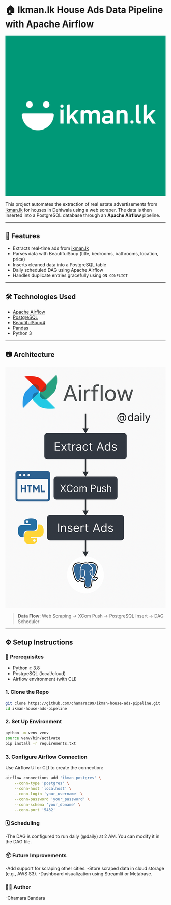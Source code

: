 # 🏠 Ikman.lk House Ads Data Pipeline with Apache Airflow

![Ikman.lk Logo](assets/ikman_logo.png)

This project automates the extraction of real estate advertisements from [ikman.lk](https://ikman.lk) for houses in Dehiwala using a web scraper. The data is then inserted into a PostgreSQL database through an **Apache Airflow** pipeline.

---

## 🚀 Features

- Extracts real-time ads from [ikman.lk](https://ikman.lk/en/ads/dehiwala/houses-for-sale)
- Parses data with BeautifulSoup (title, bedrooms, bathrooms, location, price)
- Inserts cleaned data into a PostgreSQL table
- Daily scheduled DAG using Apache Airflow
- Handles duplicate entries gracefully using `ON CONFLICT`

---

## 🛠️ Technologies Used

- [Apache Airflow](https://airflow.apache.org/)
- [PostgreSQL](https://www.postgresql.org/)
- [BeautifulSoup4](https://www.crummy.com/software/BeautifulSoup/)
- [Pandas](https://pandas.pydata.org/)
- Python 3

---

## 📷 Architecture

![Pipeline Flow](assets/airflow_pipeline.png)

> **Data Flow**: Web Scraping → XCom Push → PostgreSQL Insert → DAG Scheduler

---


## ⚙️ Setup Instructions

### 🔧 Prerequisites
- Python ≥ 3.8
- PostgreSQL (local/cloud)
- Airflow environment (with CLI)

### 1. Clone the Repo
```bash
git clone https://github.com/chamarac99/ikman-house-ads-pipeline.git
cd ikman-house-ads-pipeline
```

### 2. Set Up Environment

```bash
python -m venv venv
source venv/bin/activate
pip install -r requirements.txt
```
### 3. Configure Airflow Connection
Use Airflow UI or CLI to create the connection:
```bash
airflow connections add 'ikman_postgres' \
    --conn-type 'postgres' \
    --conn-host 'localhost' \
    --conn-login 'your_username' \
    --conn-password 'your_password' \
    --conn-schema 'your_dbname' \
    --conn-port '5432'
```
### 🗓️ Scheduling
-The DAG is configured to run daily (@daily) at 2 AM. You can modify it in the DAG file.

### 📦 Future Improvements
-Add support for scraping other cities.
-Store scraped data in cloud storage (e.g., AWS S3).
-Dashboard visualization using Streamlit or Metabase.

### 👨‍💻 Author
-Chamara Bandara
